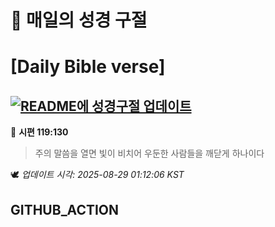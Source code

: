 # 🙏 매일의 성경 구절
# [Daily Bible verse]
## [![README에 성경구절 업데이트](https://github.com/DONGSUKA/first_test/actions/workflows/update-readme-bible.yml/badge.svg)](https://github.com/DONGSUKA/first_test/actions/workflows/update-readme-bible.yml)
<!-- START_BIBLE_VERSE -->
📖 **시편 119:130**
> 주의 말씀을 열면 빛이 비치어 우둔한 사람들을 깨닫게 하나이다

🕊️ _업데이트 시각: 2025-08-29 01:12:06 KST_
  <!-- END_BIBLE_VERSE -->
## GITHUB_ACTION
